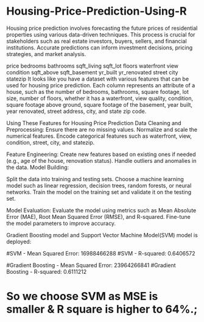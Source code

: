 # Housing-Price-Prediction-Using-R
Housing price prediction involves forecasting the future prices of residential properties using various data-driven techniques. This process is crucial for stakeholders such as real estate investors, buyers, sellers, and financial institutions. Accurate predictions can inform investment decisions, pricing strategies, and market analysis.



price bedrooms bathrooms sqft_living sqft_lot floors waterfront view condition sqft_above sqft_basement yr_built yr_renovated street city statezip
It looks like you have a dataset with various features that can be used for housing price prediction. Each column represents an attribute of a house, such as the number of bedrooms, bathrooms, square footage, lot size, number of floors, whether it has a waterfront, view quality, condition, square footage above ground, square footage of the basement, year built, year renovated, street address, city, and state zip code.



Using These Features for Housing Price Prediction
Data Cleaning and Preprocessing:
Ensure there are no missing values.
Normalize and scale the numerical features.
Encode categorical features such as waterfront, view, condition, street, city, and statezip.

Feature Engineering:
Create new features based on existing ones if needed (e.g., age of the house, renovation status).
Handle outliers and anomalies in the data.
Model Building:

Split the data into training and testing sets.
Choose a machine learning model such as linear regression, decision trees, random forests, or neural networks.
Train the model on the training set and validate it on the testing set.

Model Evaluation:
Evaluate the model using metrics such as Mean Absolute Error (MAE), Root Mean Squared Error (RMSE), and R-squared.
Fine-tune the model parameters to improve accuracy.




Gradient Boosting model and Support Vector Machine Model(SVM) model is deployed:

#SVM - Mean Squared Error: 16988466288 
#SVM - R-squared: 0.6406572 

#Gradient Boosting - Mean Squared Error: 23964266841 
#Gradient Boosting - R-squared: 0.6111212

# So we choose SVM as MSE is smaller & R square is higher to 64%.;
